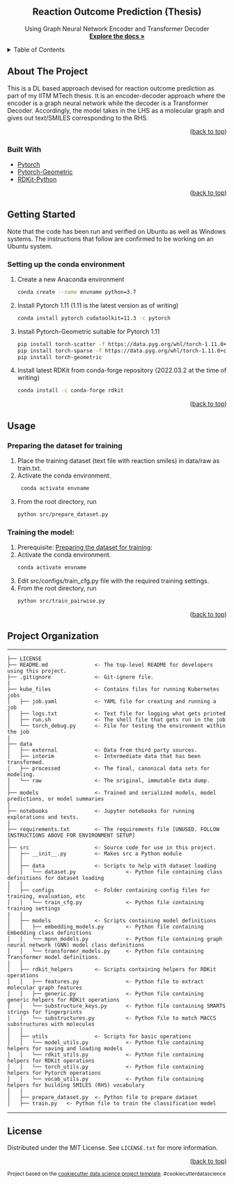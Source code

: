 <div id="top"></div>

<!-- PROJECT LOGO -->
<br />
<div align="center">

<h2 align="center">Reaction Outcome Prediction (Thesis)</h2>

  <p align="center">
    Using Graph Neural Network Encoder and Transformer Decoder
    <br />
    <a href="#about-the-project"><strong>Explore the docs »</strong></a>
  </p>
</div>

<!-- TABLE OF CONTENTS -->
<details>
  <summary>Table of Contents</summary>
  <ol>
    <li>
      <a href="#about-the-project">About The Project</a>
      <ul>
        <li><a href="#built-with">Built With</a></li>
      </ul>
    </li>
    <li>
      <a href="#getting-started">Getting Started</a>
      <ul>
        <li><a href="#setting-up-the-conda-environment">Setting up the conda environment</a></li>
      </ul>
    </li>
    <li>
      <a href="#usage">Usage</a>
      <ul>
        <li><a href="#preparing-the-dataset-for-training">Preparing the dataset</a></li>
        <li><a href="#training-the-model">Training the classification model</a></li>
      </ul>
    </li>
    <li><a href="#project-organization">Project Organization</a></li>
    <li><a href="#license">License</a></li>
  </ol>
</details>

<!-- ABOUT THE PROJECT -->

## About The Project

This is a DL based approach devised for reaction outcome prediction as part of my IITM MTech thesis. It is an encoder-decoder approach where the encoder is a graph neural network while the decoder is a Transformer Decoder. Accordingly, the model takes in the LHS as a molecular graph and gives out text/SMILES corresponding to the RHS. 

<p align="right">(<a href="#top">back to top</a>)</p>

### Built With

- [Pytorch](https://pytorch.org//)
- [Pytorch-Geometric](https://pytorch-geometric.readthedocs.io/en/)
- [RDKit-Python](https://www.rdkit.org/docs/GettingStartedInPython.html)

<p align="right">(<a href="#top">back to top</a>)</p>

<!-- GETTING STARTED -->

## Getting Started
Note that the code has been run and verified on Ubuntu as well as Windows systems. The instructions that follow are confirmed to be working on an Ubuntu system. 

### Setting up the conda environment

1. Create a new Anaconda environment
   ```sh
   conda create --name envname python=3.7
   ```

2. Install Pytorch 1.11 (1.11 is the latest version as of writing)
   ```sh
   conda install pytorch cudatoolkit=11.3 -c pytorch
   ```

3. Install Pytorch-Geometric suitable for Pytorch 1.11
   ```sh
   pip install torch-scatter -f https://data.pyg.org/whl/torch-1.11.0+cu113.html
   pip install torch-sparse -f https://data.pyg.org/whl/torch-1.11.0+cu113.html
   pip install torch-geometric
   ```

4. Install latest RDKit from conda-forge repository (2022.03.2 at the time of writing)
   ```sh
   conda install -c conda-forge rdkit
   ```

<p align="right">(<a href="#top">back to top</a>)</p>

<!-- USAGE EXAMPLES -->

## Usage

### Preparing the dataset for training

1. Place the training dataset (text file with reaction smiles) in data/raw as train.txt.
2. Activate the conda environment. 
   ```sh
    conda activate envname
    ```
4. From the root directory, run
   ```sh
   python src/prepare_dataset.py
   ```

### Training the model:

1.  Prerequisite: <a href="#preparing-the-dataset-for-training">Preparing the dataset for training</a>:
2.  Activate the conda environment.
    ```sh
    conda activate envname
    ```
3.  Edit src/configs/train_cfg.py file with the required training settings.
4.  From the root directory, run
    ```sh
    python src/train_pairwise.py
    ```
    
<p align="right">(<a href="#top">back to top</a>)</p>

<!-- FOLDER STRUCTURE -->

## Project Organization
------------

    ├── LICENSE
    ├── README.md               <- The top-level README for developers using this project.
    ├── .gitignore              <- Git-ignore file. 
    |
    ├── kube_files              <- Contains files for running Kubernetes jobs
    │   ├── job.yaml            <- YAML file for creating and running a job
    │   ├── logs.txt            <- Text file for logging what gets printed
    │   ├── run.sh              <- The shell file that gets run in the job
    │   └── torch_debug.py      <- File for testing the environment within the job
    |
    ├── data
    │   ├── external            <- Data from third party sources.
    │   ├── interim             <- Intermediate data that has been transformed.
    │   ├── processed           <- The final, canonical data sets for modeling.
    │   └── raw                 <- The original, immutable data dump.
    │
    ├── models                  <- Trained and serialized models, model predictions, or model summaries
    │
    ├── notebooks               <- Jupyter notebooks for running explorations and tests.
    │
    ├── requirements.txt        <- The requirements file [UNUSED. FOLLOW INSTRUCTIONS ABOVE FOR ENVIRONMENT SETUP]
    │
    ├── src                     <- Source code for use in this project.
    │   ├── __init__.py         <- Makes src a Python module
    │   │
    │   ├── data                <- Scripts to help with dataset loading
    │   │   └── dataset.py                <- Python file containing class definitions for dataset loading
    │   │
    │   ├── configs             <- Folder containing config files for training, evaluation, etc
    │   │   └── train_cfg.py              <- Python file containing training settings
    |   |
    │   ├── models              <- Scripts containing model definitions
    │   │   ├── embedding_models.py       <- Python file containing Embedding class definitions
    │   │   └── mpnn_models.py            <- Python file containing graph neural network (GNN) model class definitions
    │   │   └── transformer_models.py     <- Python file containing Transformer model definitions.
    │   │
    │   ├── rdkit_helpers       <- Scripts containing helpers for RDKit operations
    │   │   ├── features.py               <- Python file to extract molecular graph features
    │   │   ├── generic.py                <- Python file containing generic helpers for RDKit operations
    │   │   └── substructure_keys.py      <- Python file containing SMARTS strings for fingerprints
    │   │   └── substructures.py          <- Python file to match MACCS substructures with molecules
    │   │
    │   ├── utils               <- Scripts for basic operations
    │   │   └── model_utils.py            <- Python file containing helpers for saving and loading models
    │   │   └── rdkit_utils.py            <- Python file containing helpers for RDKit operations
    │   │   └── torch_utils.py            <- Python file containing helpers for Pytorch operations
    │   │   └── vocab_utils.py            <- Python file containing helpers for building SMILES (RHS) vocabulary
    │   |
    │   ├── prepare_dataset.py  <- Python file to prepare dataset
    │   ├── train.py   <- Python file to train the classification model

--------

<!-- LICENSE -->

## License

Distributed under the MIT License. See `LICENSE.txt` for more information.

<p align="right">(<a href="#top">back to top</a>)</p>

<p><small>Project based on the <a target="_blank" href="https://drivendata.github.io/cookiecutter-data-science/">cookiecutter data science project template</a>. #cookiecutterdatascience</small></p>
